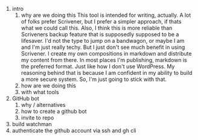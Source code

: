 1. intro
    1. why are we doing this
      This tool is intended for writing, actually. A lot of folks prefer Scrivener, but I prefer a simpler approach, if thats what we could call this. Also, I think this is more reliable than Scriveners backup feature that is supposedly supposed to be a lifesaver. I'd not the type to jump on a bandwagon, or maybe I am and I'm just really techy. But I just don't see much benefit in using Scrivener. I create my own compositions in markdown and distribute my content from there. In most places I'm publishing, markdown is the preferred format. Just like how I don't use WordPress. My reasoning behind that is because I am confident in my ability to build a more secure system. So, I'm just going to stick with that.
    2. how are we doing this
    3. with what tools
2. GitHub bot
    1. why / alternatives
    2. how to create a github bot
    3. invite to repo
3. build watchman
4. authenticate the github account via ssh and gh cli